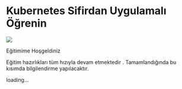 # Kubernetes Sifirdan Uygulamalı Öğrenin

<html>
<body>

<p>
<img src="https://kubernetes.io/images/kubernetes-horizontal-color.png">
</a>
</p>

</body>
</html>
<p>
Eğitimime Hoşgeldiniz <p>

Eğitim hazırlıkları tüm hızıyla devam etmektedir . Tamamlandığında bu kısımda bilgilendirme yapılacaktır.

loading...

